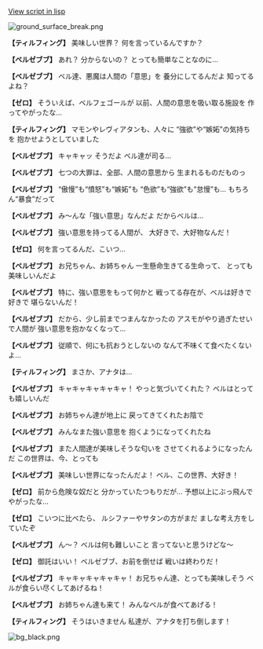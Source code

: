 [View script in lisp](../scripts/202207971.txt)

![ground_surface_break.png](../images/backgrounds/ground_surface_break.png)

**【ティルフィング】**
美味しい世界？
何を言っているんですか？

**【ベルゼブブ】**
あれ？
分からないの？
とっても簡単なことなのに…

**【ベルゼブブ】**
ベル達、悪魔は人間の「意思」を
養分にしてるんだよ
知ってるよね？

**【ゼロ】**
そういえば、ベルフェゴールが
以前、人間の意思を吸い取る施設を
作ってやがったな…

**【ティルフィング】**
マモンやレヴィアタンも、人々に
“強欲”や“嫉妬”の気持ちを
抱かせようとしていました

**【ベルゼブブ】**
キャキャッ
そうだよ
ベル達が司る…

**【ベルゼブブ】**
七つの大罪は、全部、人間の意思から
生まれるものだものっ

**【ベルゼブブ】**
“傲慢”も“憤怒”も“嫉妬”も
“色欲”も“強欲”も“怠慢”も…
もちろん“暴食”だって

**【ベルゼブブ】**
み～んな「強い意思」なんだよ
だからベルは…

**【ベルゼブブ】**
強い意思を持ってる人間が、
大好きで、大好物なんだ！

**【ゼロ】**
何を言ってるんだ、こいつ…

**【ベルゼブブ】**
お兄ちゃん、お姉ちゃん
一生懸命生きてる生命って、
とっても美味しいんだよ

**【ベルゼブブ】**
特に、強い意思をもって何かと
戦ってる存在が、ベルは好きで好きで
堪らないんだ！

**【ベルゼブブ】**
だから、少し前までつまんなかったの
アスモがやり過ぎたせいで人間が
強い意思を抱かなくなって…

**【ベルゼブブ】**
従順で、何にも抗おうとしないの
なんて不味くて食べたくないよ…

**【ティルフィング】**
まさか、アナタは…

**【ベルゼブブ】**
キャキャキャキャキャ！
やっと気づいてくれた？
ベルはとっても嬉しいんだ

**【ベルゼブブ】**
お姉ちゃん達が地上に
戻ってきてくれたお陰で

**【ベルゼブブ】**
みんなまた強い意思を
抱くようになってくれたね

**【ベルゼブブ】**
また人間達が美味しそうな匂いを
させてくれるようになったんだ
この世界は、今、とっても

**【ベルゼブブ】**
美味しい世界になったんだよ！
ベル、この世界、大好き！

**【ゼロ】**
前から危険な奴だと
分かっていたつもりだが…
予想以上にぶっ飛んでやがったな…

**【ゼロ】**
こいつに比べたら、
ルシファーやサタンの方がまだ
ましな考え方をしていたぞ

**【ベルゼブブ】**
ん～？
ベルは何も難しいこと
言ってないと思うけどな～

**【ゼロ】**
御託はいい！
ベルゼブブ、お前を倒せば
戦いは終わりだ！

**【ベルゼブブ】**
キャキャキャキャキャ！
お兄ちゃん達、とっても美味しそう
ベルが食らい尽くしてあげるね！

**【ベルゼブブ】**
お姉ちゃん達も来て！
みんなベルが食べてあげる！

**【ティルフィング】**
そうはいきません
私達が、アナタを打ち倒します！

![bg_black.png](../images/backgrounds/bg_black.png)
